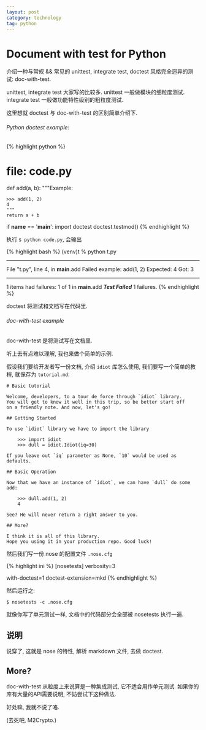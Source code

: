 ```yaml
---
layout: post
category: technology
tag: python
---
```


# Document with test for Python

介绍一种与常规 && 常见的 unittest, integrate test, doctest 风格完全迥异的测试: doc-with-test.

unittest, integrate test 大家写的比较多.
unittest 一般做模块的细粒度测试.
integrate test 一般做功能特性级别的粗粒度测试.

这里想就 doctest 与 doc-with-test 的区别简单介绍下.

###### Python doctest example:

{% highlight python %}

# file: code.py

def add(a, b):
    """Example:

    >>> add(1, 2)
    4
    """
    return a + b

if __name__ == '__main__':
    import doctest
    doctest.testmod()
{% endhighlight %}

执行 `$ python code.py`, 会输出

{% highlight bash %}
(venv)t % python t.py
**********************************************************************
File "t.py", line 4, in __main__.add
Failed example:
    add(1, 2)
Expected:
    4
Got:
    3
**********************************************************************
1 items had failures:
   1 of   1 in __main__.add
***Test Failed*** 1 failures.
{% endhighlight %}


doctest 将测试和文档写在代码里.


###### doc-with-test example

doc-with-test 是将测试写在文档里.

听上去有点难以理解, 我也来做个简单的示例.

假设我们要给开发者写一份文档, 介绍 `idiot` 库怎么使用, 我们要写一个简单的教程,
就保存为 `tutorial.md`:

    # Basic tutorial

    Welcome, developers, to a tour de force through `idiot` library.
    You will get to know it well in this trip, so be better start off
    on a friendly note. And now, let's go!

    ## Getting Started

    To use `idiot` library we have to import the library

        >>> import idiot
        >>> dull = idiot.Idiot(iq=30)

    If you leave out `iq` parameter as None, `10` would be used as defaults.

    ## Basic Operation

    Now that we have an instance of `idiot`, we can have `dull` do some add:

        >>> dull.add(1, 2)
        4

    See? He will never return a right answer to you.

    ## More?

    I think it is all of this library.
    Hope you using it in your production repo. Good luck!


然后我们写一份 nose 的配置文件 `.nose.cfg`

{% highlight ini %}
[nosetests]
verbosity=3

with-doctest=1
doctest-extension=mkd
{% endhighlight %}

然后运行之:

    $ nosetests -c .nose.cfg

就像你写了单元测试一样, 文档中的代码部分会全部被 nosetests 执行一遍.

## 说明

说穿了, 这就是 nose 的特性, 解析 markdown 文件, 去做 doctest.

## More?

doc-with-test 从粒度上来说算是一种集成测试, 它不适合用作单元测试.
如果你的库有大量的API需要说明, 不妨尝试下这种做法.

好处嘛, 我就不说了咯.

(去死吧, M2Crypto.)
